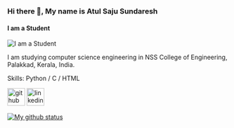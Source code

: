 ### Hi there 👋, My name is Atul Saju Sundaresh 
#### I am a Student 
![I am a Student ](https://arturssmirnovs.github.io/github-profile-readme-generator/images/banner.png)

I am studying computer science engineering in NSS College of Engineering, Palakkad, Kerala, India.

Skills: Python / C / HTML



[<img src='https://cdn.jsdelivr.net/npm/simple-icons@3.0.1/icons/github.svg' alt='github' height='40'>](https://github.com/Atul-5)  [<img src='https://cdn.jsdelivr.net/npm/simple-icons@3.0.1/icons/linkedin.svg' alt='linkedin' height='40'>](https://www.linkedin.com/in/atul-saju-sundaresh-3b5004203)  

[![My github status](https://github-readme-stats.vercel.app/api?username=Atul-5)](https://github.com/anuraghazra/github-readme-stats)
